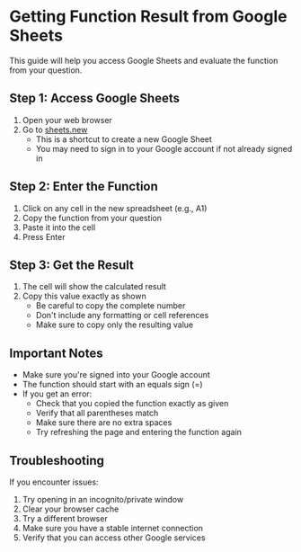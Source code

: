 # Getting Function Result from Google Sheets

This guide will help you access Google Sheets and evaluate the function from your question.

## Step 1: Access Google Sheets

1. Open your web browser
2. Go to [sheets.new](https://sheets.new)
   - This is a shortcut to create a new Google Sheet
   - You may need to sign in to your Google account if not already signed in

## Step 2: Enter the Function

1. Click on any cell in the new spreadsheet (e.g., A1)
2. Copy the function from your question
3. Paste it into the cell
4. Press Enter

## Step 3: Get the Result

1. The cell will show the calculated result
2. Copy this value exactly as shown
   - Be careful to copy the complete number
   - Don't include any formatting or cell references
   - Make sure to copy only the resulting value

## Important Notes

- Make sure you're signed into your Google account
- The function should start with an equals sign (=)
- If you get an error:
  - Check that you copied the function exactly as given
  - Verify that all parentheses match
  - Make sure there are no extra spaces
  - Try refreshing the page and entering the function again

## Troubleshooting

If you encounter issues:
1. Try opening in an incognito/private window
2. Clear your browser cache
3. Try a different browser
4. Make sure you have a stable internet connection
5. Verify that you can access other Google services

